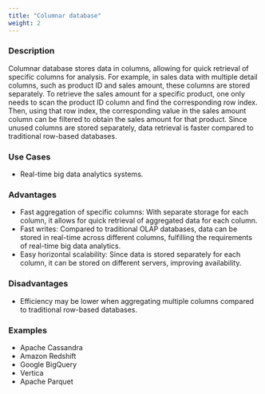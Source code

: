 ```yaml
---
title: "Columnar database"
weight: 2
---
```


### Description

Columnar database stores data in columns, allowing for quick retrieval of specific columns for analysis. For example, in sales data with multiple detail columns, such as product ID and sales amount, these columns are stored separately. To retrieve the sales amount for a specific product, one only needs to scan the product ID column and find the corresponding row index. Then, using that row index, the corresponding value in the sales amount column can be filtered to obtain the sales amount for that product. Since unused columns are stored separately, data retrieval is faster compared to traditional row-based databases.

### Use Cases

- Real-time big data analytics systems.

### Advantages

- Fast aggregation of specific columns: With separate storage for each column, it allows for quick retrieval of aggregated data for each column.
- Fast writes: Compared to traditional OLAP databases, data can be stored in real-time across different columns, fulfilling the requirements of real-time big data analytics.
- Easy horizontal scalability: Since data is stored separately for each column, it can be stored on different servers, improving availability.

### Disadvantages

- Efficiency may be lower when aggregating multiple columns compared to traditional row-based databases.

### Examples

- Apache Cassandra
- Amazon Redshift
- Google BigQuery
- Vertica
- Apache Parquet
